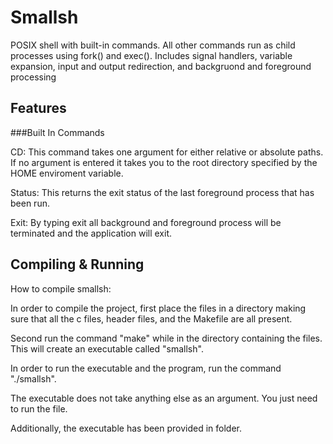 # Smallsh

POSIX shell with built-in commands. All other commands run as child processes using fork() and exec(). Includes signal handlers, variable expansion, input and output redirection, and backgruond and foreground processing

## Features

###Built In Commands

  CD: This command takes one argument for either relative or absolute paths. If no argument is entered it takes you to the root directory specified by the HOME enviroment variable.
  
  Status: This returns the exit status of the last foreground process that has been run.
  
  Exit: By typing exit all background and foreground process will be terminated and the application will exit.

## Compiling & Running
How to compile smallsh:

In order to compile the project, first place the files in a directory making sure that all the c files, 
header files, and the Makefile are all present.

Second run the command "make" while in the directory containing the files. 
This will create an executable called "smallsh".

In order to run the executable and the program, run the command "./smallsh".

The executable does not take anything else as an argument. You just need to run the file. 

Additionally, the executable has been provided in folder.
